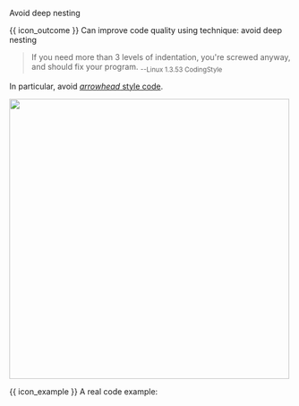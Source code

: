 <span id="title">Avoid deep nesting</span>

<span id="prereqs"></span>

<span id="outcomes">{{ icon_outcome }} Can improve code quality using technique: avoid deep nesting </span>

<div id="body">

>If you need more than 3 levels of indentation, you're screwed anyway, and should fix your program. <sub>--Linux 1.3.53 CodingStyle</sub>

In particular, avoid [_arrowhead_ style code](https://blog.codinghorror.com/flattening-arrow-code/).

<img src="{{baseUrl}}/codeQuality/maximiseReadability/basic/avoidDeepNesting/images/arrowheadStyle.png" width="500" />
<p/>

<box>

{{ icon_example }} A real code example:

<div class="alt-java">
  <include src="../../introduction/example-java.md" />
</div>
<div class="alt-python">
  <include src="../../introduction/example-python.md" />
</div>

</box>

</div>

<div id="extras">
</div>
